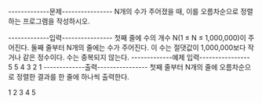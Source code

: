 -------------문제----------------
N개의 수가 주어졌을 때, 이를 오름차순으로 정렬하는 프로그램을 작성하시오.


-------------입력----------------
첫째 줄에 수의 개수 N(1 ≤ N ≤ 1,000,000)이 주어진다. 둘째 줄부터 N개의 줄에는 수가 주어진다. 이 수는 절댓값이 1,000,000보다 작거나 같은 정수이다. 수는 중복되지 않는다.
-------------예제 입력----------------
5
5
4
3
2
1
-------------출력----------------
첫째 줄부터 N개의 줄에 오름차순으로 정렬한 결과를 한 줄에 하나씩 출력한다.

1
2
3
4
5
